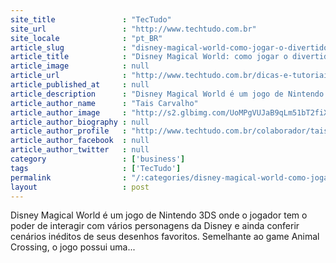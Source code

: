 ```yaml
---
site_title               : "TecTudo"
site_url                 : "http://www.techtudo.com.br"
site_locale              : "pt_BR"
article_slug             : "disney-magical-world-como-jogar-o-divertido-game-para-nintendo-3ds"
article_title            : "Disney Magical World: como jogar o divertido game para Nintendo 3DS"
article_image            : null
article_url              : "http://www.techtudo.com.br/dicas-e-tutoriais/noticia/2014/06/disney-magical-world-como-jogar-o-divertido-game-para-nintendo-3ds.html"
article_published_at     : null
article_description      : "Disney Magical World é um jogo de Nintendo 3DS onde o jogador tem o poder de interagir com vários personagens da Disney e ainda conferir cenários inéditos de seus desenhos favoritos. Semelhante ao game Animal Crossing, o jogo possui uma..."
article_author_name      : "Tais Carvalho"
article_author_image     : "http://s2.glbimg.com/UoMPgVUJaB9qLm51bT2fiXc9WH8=/30x30/s2.glbimg.com/jEd7GemOyPZ7FWhD353im3ZuWPU=/0x0:524x524/140x140/s.glbimg.com/po/tt2/f/original/2016/05/06/avatar.jpg"
article_author_biography : null
article_author_profile   : "http://www.techtudo.com.br/colaborador/tais-carvalho.html"
article_author_facebook  : null
article_author_twitter   : null
category                 : ['business']
tags                     : ['TecTudo']
permalink                : "/:categories/disney-magical-world-como-jogar-o-divertido-game-para-nintendo-3ds/"
layout                   : post
---
```


Disney Magical World é um jogo de Nintendo 3DS onde o jogador tem o poder de interagir com vários personagens da Disney e ainda conferir cenários inéditos de seus desenhos favoritos. Semelhante ao game Animal Crossing, o jogo possui uma...
